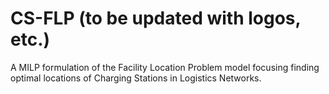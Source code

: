 # CS-FLP (to be updated with logos, etc.)
A MILP formulation of the Facility Location Problem model focusing finding optimal locations of Charging Stations in Logistics Networks.
